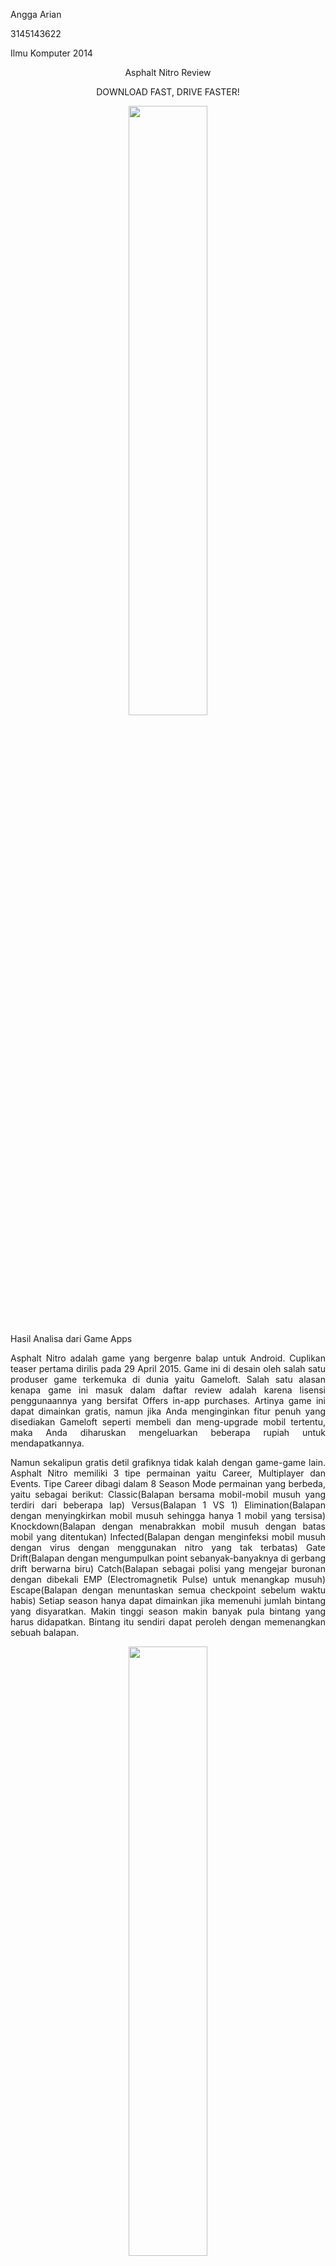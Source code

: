 <html>
<body>
<p align="left">Angga Arian</p> 
<p align="left">3145143622</p> 
<p align="left">Ilmu Komputer 2014</p>           
<p align="center">Asphalt Nitro Review</p>
<p align="center">DOWNLOAD FAST, DRIVE FASTER!</p>
<p align="center"><img src="https://1.bp.blogspot.com/-4trF7D74rSs/WJNNUGcWW6I/AAAAAAAAFqA/7cacR7q3RtYZoL6RNna65yNTBhVJf3ktQCLcB/s1600/unnamed.png" align="center" width="50%"></p>

Hasil Analisa dari Game Apps
<p align="justify">Asphalt Nitro adalah game yang bergenre balap untuk Android. Cuplikan teaser pertama dirilis pada 29 April 2015. Game ini di desain oleh salah satu produser game terkemuka di dunia yaitu Gameloft. Salah satu alasan kenapa game ini masuk dalam daftar review adalah karena lisensi penggunaannya yang bersifat Offers in-app purchases. Artinya game ini dapat dimainkan gratis, namun jika Anda menginginkan fitur penuh yang disediakan Gameloft seperti membeli dan meng-upgrade mobil tertentu, maka Anda diharuskan mengeluarkan beberapa rupiah untuk mendapatkannya.</p>

<p align="justify">Namun sekalipun gratis detil grafiknya tidak kalah dengan game-game lain. Asphalt Nitro memiliki 3 tipe permainan yaitu Career, Multiplayer dan Events. Tipe Career dibagi dalam 8 Season Mode permainan yang berbeda, yaitu sebagai berikut:
    Classic(Balapan bersama mobil-mobil musuh yang terdiri dari beberapa lap)
    Versus(Balapan 1 VS 1)
    Elimination(Balapan dengan menyingkirkan mobil musuh sehingga hanya 1 mobil yang tersisa)
    Knockdown(Balapan dengan menabrakkan mobil musuh dengan batas mobil yang ditentukan)
    Infected(Balapan dengan menginfeksi mobil musuh dengan virus dengan menggunakan nitro yang tak terbatas)
    Gate Drift(Balapan dengan mengumpulkan point sebanyak-banyaknya di gerbang drift berwarna biru)
    Catch(Balapan sebagai polisi yang mengejar buronan dengan dibekali EMP (Electromagnetik Pulse) untuk menangkap musuh)
    Escape(Balapan dengan menuntaskan semua checkpoint sebelum waktu habis) 
  Setiap season hanya dapat dimainkan jika memenuhi jumlah bintang yang disyaratkan. Makin tinggi season makin banyak pula bintang yang harus didapatkan. Bintang itu sendiri dapat peroleh dengan memenangkan sebuah balapan.</p>

<p align="center"><img src="http://www.mobygames.com/images/shots/l/814051-asphalt-nitro-android-screenshot-progress-through-the-events.jpg" align="center" width="50%"></p>

<p align="justify">Selanjutnya adalah tipe Multiplayer, agar dapat memainkan tipe ini diharuskan memiliki koneksi data agar terhubung ke sambungan internet. Mode permainan dalam tipe ini hampir sama dengan yang ada dalam tipe career, hanya saja lawan disini adalah player-player online lainnya yang tersebar diseluruh dunia.</p>
<p align="center"><img src="http://www.mobygames.com/images/shots/l/814036-asphalt-nitro-android-screenshot-the-lobby-of-a-multiplayer.jpg" align="center" width="50%"></p>
 
<p align="justify">Terakhir adalah tipe Events, tipe ini juga bersifat online play. Jadi pastikan memiliki koneksi data agar terhubung ke sambungan internet untuk dapat memainkan tipe ini. Tujuan dari tipe ini untuk mendapatkan hadiah yang telah disediakan, dengan syarat harus mampu mencapai Leaderboard yang telah sistem tentukan. Dalam memainkan tipe ini juga diberi batasan, maksudnya pada awal events hanya diberikan 10 jerigen fuel, kemudian setiap memainkan tipe ini membutuhkan 3 jerigen fuel. Meskipun fuel ini nantinya dapat terisi penuh kembali secara otomatis, namun membutuhkan waktu. Fuel juga dapat dibeli dengan sejumlah rupiah bagi yang tidak sabar menunggu.</p>
<p align="center"><img src="http://www.mobygames.com/images/shots/l/814043-asphalt-nitro-android-screenshot-limited-events-require-fuel.jpg" align="center" width="50%"></p>

<p align="justify">Dari sisi grafis, sekilas menganggap game ini sebagai prototype seri Asphalt selanjutnya yang terkesan tergesa - gesa untuk dilaunching. Grafis yang agak ngeblur di beberapa device, jaggies yang sangat kasat mata, dan efek yang terkesan dipaksakan dimasukkan ke dalam game ini. Sekilas mencoba berpikir positif dan menganggap bahwa Asphalt Nitro merupakan lini baru dari seri asphalt untuk menyasar Smartphone dengan hardware yang kurang mumpuni untuk memainkan Asphalt 8.</p> 

<p align="justify">Tetapi Asphalt Nitro nampaknya akan menjadi spin-off terbaru Asphalt setelah Asphalt Overdrive yang dirilis tahun lalu. Sekedar pengingat, Asphalt Overdrive merupakan game runner dengan tema kejar-kejaran mobil ala Redline Rush dengan ukuran instalasi sebesar 26 MB. Asphalt Nitro sendiri memiliki ukuran yang lebih kecil dari Overdrive, sehingga ada kemungkinan gameplay yang diusung Nitro akan jauh berbeda dibandingkan spin-off sebelumnya. Bukan hanya itu, semua aksi menawan dengan beragam mobil mewah yang ditawarkan oleh Gameloft itu dapat kamu nikmati walau di smartphone dengan kapasitas ruang penyimpanan yang terbatas, karena game dengan grafis yang manakjubkan dan menawarkan pengalaman bermain yang baru ini hanya memiliki ukuran 25 MB.</p>
 
<p align="justify">Gameplay dari game ini sangat mirip dengan apa yang disuguhkan oleh Asphalt 8. Aksi akrobatik, tabrak - menabrak, dan banyaknya pilihan rute yang bisa diambil di lintasan masih dapat ditemukan disini. Kontrol dan gerakan mobilnya sangat mirip, feeling saat menggerakan mobil pun tidak ada bedanya dengan Asphalt 8. Hal ini makin meyakinkan bahwa game ini memang lini baru yang khusus dibuat untuk menyasar pasar hardware Low End. Track yang disuguhkan juga mempunyai cita rasa yang sama persis dengan apa yang diberikan oleh Asphalt 8. Walaupun track yang disuguhkan berbeda, tapi jika sebelumnya pernah memainkan Asphalt 8, pasti akan merasakan deja vu yang sangat kentara.</p>

<p align="justify">Interface yang sederhana dan mudah dinavigasi, dengan semua pilihan gameplay yang ditampilkan pada menu permainan pada saat bersamaan. Gameplay yang halus bahkan pada handset yang paling dasar dan sudah diuji di smartphone dengan prosesor dual core berusia satu tahun dan RAM 1GB, dan itu dimainkan dengan lancar.</p>

<p align="justify">Kemudian ada model pembelian dalam aplikasi masuk ke dalam gambar dengan opsi mata uang. Paket kredit terendah mulai Rp 15.000 dan tertinggi yaitu Rp 219.000. Kemudian juga bisa membeli paket mobil yang menawarkan mobil yang dibundel dalam kategori yang berbeda. Paket mobil terendah seharga Rp 129.000 menawarkan Lamborghini Sesto Elemento, Lamborghini Veneno, RUF CTR 3 dan RUF RT 12 dan tertinggi seharga Rp 189.000 yang berisikan McLaren P1, Bugatti Veyron 16.4 Grand Sport Visette, Mercedes-Benz Silver Lightning, dan Koenigsegg Agera. Ada juga paket Rp 89.000 yang bisa membuka semua musim sekaligus. Kemudian paket Token dengah harga terendah yaitu Rp 15.000 (170 Token Asphalt) dan tertinggi yaitu Rp 219.000 (4200 Token Asphalt). Terakhir aitu paket special yang di Asphalt Nitro seharga Rp 1.499.000 yang berisikan semua mobil yang di Asphalt Nitro dan Mobil terbaru yaitu McLaren F1 beserta tambahan kekuatan seperti Tuning Kit, Absolute Armor, Nitro Starter, Fully Upgrade Inventory dan lain-lain. Gameloft terus datang dengan penawaran khusus ini, di mana mereka mengurangi harga sebuah kombo atau mengemas beberapa mobil tambahan atau perangkat mobil dengannya.</p>
<p align="center"><img src="http://www.livemint.com/r/LiveMint/Period1/2015/11/21/Photos/gamerevie4.jpg" align="center" width="50%"></p>

Kesimpulan
<p align="justify">Kehadiran Asphalt Nitro sangat patut diapresiasi. Pasalnya, Asphalt 8 yang merupakan judul utama dalam franchise ini membutuhkan spesifikasi smartphone yang lumayan tinggi agar dapat memainkannya dengan nyaman. Asphalt Nitro adalah game balap mobil terbaik yang bisa dimainkan di Android karena dapat dijalankan dengan lancar hampir disemua smartphone yang mengusung prosesor armv7 sehingga seri ini lebih merakyat. Disamping segala downgrade yang ada game ini sangat layak dimainkan jika memiliki smartphone dengan spesifikasi terbatas.</p>
</body>
</html>
